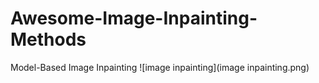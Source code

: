 # Awesome-Image-Inpainting-Methods
Model-Based Image Inpainting
![image inpainting](image inpainting.png)
